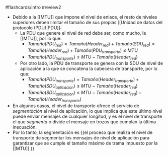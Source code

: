 #flashcards/intro 
#review2 

- Debido a la [[MTU]] que impone el nivel de enlace, el resto de niveles superiores deben limitar el tamaño de sus propias [[Unidad de datos del protocolo (PDU)|PDU]]: 
	- La PDU que genere el nivel de red debe ser, como mucho, la [[MTU]], por lo que:
		- $Tamaño(PDU_{red}) = Tamaño(Header_{red}) + Tamaño(SDU_{red}) = Tamaño(Header_{red}) + Tamaño(PDU_{transporte}) \leq MTU$
		- $Tamaño(PDU_{transporte}) \leq MTU - Tamaño(Header_{red})$
	- Por otro lado, la PDU de transporte se genera con la SDU de nivel de aplicación a la que se concatena la cabecera de transporte, por lo que:
		- $Tamaño(PDU_{transporte}) = Tamaño(Header_{transporte}) + Tamaño(SDU_{aplicacion}) \leq MTU - Tamaño(Header_{red})$
		- $Tamaño(SDU_{aplicacion}) \leq MTU - Tamaño(Header_{red}) - Tamaño(Header_{transporte})$
- En algunos casos, el nivel de transporte ofrece el servicio de *segmentación* al nivel de aplicación, lo que implica que este último nivel puede enviar mensajes de cualquier longitud, y es el nivel de transporte el que *segmenta* o divide el mensaje en trozos que cumplan la última inecuación.
- Por lo tanto, la segmentación es {{el proceso que realiza el nivel de transporte de segmentar los mensajes de nivel de aplicación para garantizar que se cumple el tamaño máximo de trama impuesto por la [[MTU]].}}